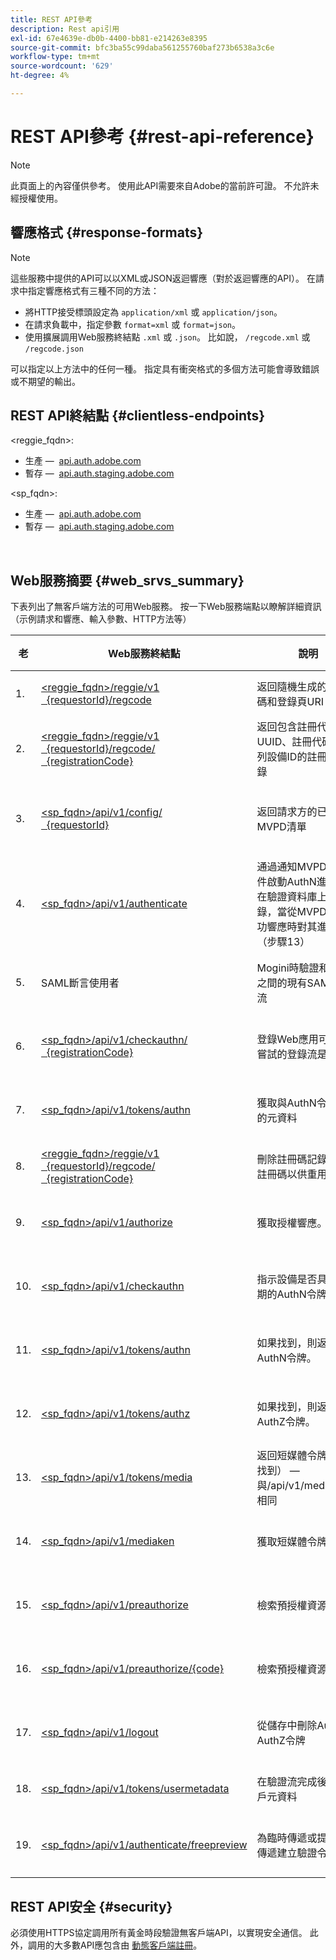```yaml
---
title: REST API參考
description: Rest api引用
exl-id: 67e4639e-db0b-4400-bb81-e214263e8395
source-git-commit: bfc3ba55c99daba561255760baf273b6538a3c6e
workflow-type: tm+mt
source-wordcount: '629'
ht-degree: 4%

---
```


# REST API參考 {#rest-api-reference}

>[!NOTE]
>
>此頁面上的內容僅供參考。 使用此API需要來自Adobe的當前許可證。 不允許未經授權使用。

## 響應格式 {#response-formats}


>[!NOTE]
>
> 這些服務中提供的API可以以XML或JSON返迴響應（對於返迴響應的API）。 在請求中指定響應格式有三種不同的方法：
>
>* 將HTTP接受標頭設定為 `application/xml` 或 `application/json`。
>* 在請求負載中，指定參數 `format=xml` 或 `format=json`。
>* 使用擴展調用Web服務終結點 `.xml` 或 `.json`。 比如說， `/regcode.xml` 或 `/regcode.json`
>
>可以指定以上方法中的任何一種。 指定具有衝突格式的多個方法可能會導致錯誤或不期望的輸出。

## REST API終結點 {#clientless-endpoints}

&lt;reggie_fqdn>:

* 生產 —  [api.auth.adobe.com](http://api.auth.adobe.com/)
* 暫存 —  [api.auth.staging.adobe.com](http://api.auth-staging.adobe.com/)

&lt;sp_fqdn>:

* 生產 —  [api.auth.adobe.com](http://api.auth.adobe.com/)
* 暫存 —  [api.auth.staging.adobe.com](http://api.auth-staging.adobe.com/)

</br>


## Web服務摘要 {#web_srvs_summary}

下表列出了無客戶端方法的可用Web服務。 按一下Web服務端點以瞭解詳細資訊（示例請求和響應、輸入參數、HTTP方法等）


| 老 | Web服務終結點 | 說明 | <!--[Diag.  </br>Ref](http://tve.helpdocsonline.com/api-reference-v2-test#illustration)-->. | 托管於 | 調用者 |
| --- | --- | --- | --- | --- | --- |
| 1. | [&lt;reggie_fqdn>/reggie/v1  </br>  {requestorId}/regcode](/help/authentication/registration-code-request.md) | 返回隨機生成的註冊代碼和登錄頁URI | 2 | Adobe  </br>註冊代碼服務 | 智慧設備 |
| 2. | [&lt;reggie_fqdn>/reggie/v1  </br>  {requestorId}/regcode/  </br>  {registrationCode}](/help/authentication/return-registration-record.md) | 返回包含註冊代碼UUID、註冊代碼和散列設備ID的註冊代碼記錄 | 8 | Adobe  </br>註冊代碼服務 | 黃金時段驗證 |
| 3. | [&lt;sp_fqdn>/api/v1/config/  </br>  {requestorId}](/help/authentication/provide-mvpd-list.md) | 返回請求方的已配置MVPD清單 | 5 | Adobe  </br>黃金時段  </br>認證  </br>服務 | 登錄  </br>Web  </br>應用 |
| 4. | [&lt;sp_fqdn>/api/v1/authenticate](/help/authentication/initiate-authentication.md) | 通過通知MVPD選擇事件啟動AuthN進程。 在驗證資料庫上建立記錄，當從MVPD接收成功響應時對其進行協調（步驟13） | 7 | Adobe  </br>黃金時段  </br>認證  </br>服務 | 登錄  </br>Web  </br>應用 |
| 5. | SAML斷言使用者 | Mogini時驗證和MVPD之間的現有SAML工作流 | 13 | 黃金時段  </br>認證  </br>服務 | 黃金時段驗證 |
| 6. | [&lt;sp_fqdn>/api/v1/checkauthn/  </br>  {registrationCode}](/help/authentication/check-authentication-flow-by-second-screen-web-app.md) | 登錄Web應用可以檢查嘗試的登錄流是否成功 |  | 黃金時段  </br>認證   </br>服務 | 登錄   </br>Web   </br>應用 |
| 7. | [&lt;sp_fqdn>/api/v1/tokens/authn](/help/authentication/retrieve-authentication-token.md) | 獲取與AuthN令牌相關的元資料 | 15 | 黃金時段  </br>認證  </br>服務 | 智慧設備 |
| 8. | [&lt;reggie_fqdn>/reggie/v1  </br>  {requestorId}/regcode/  </br>  {registrationCode}](/help/authentication/delete-registration-record.md) | 刪除註冊碼記錄並釋放註冊碼以供重用 | 16 | Adobe  </br>註冊代碼服務 | 黃金時段驗證 |
| 9. | [&lt;sp_fqdn>/api/v1/authorize](/help/authentication/initiate-authorization.md) | 獲取授權響應。 | 17 | 黃金時段  </br>認證  </br>服務 | 智慧設備 |
| 10. | [&lt;sp_fqdn>/api/v1/checkauthn](/help/authentication/check-authentication-token.md) | 指示設備是否具有未到期的AuthN令牌。 |  | 黃金時段  </br>認證  </br>服務 | 智慧設備 |
| 11. | [&lt;sp_fqdn>/api/v1/tokens/authn](/help/authentication/retrieve-authentication-token.md) | 如果找到，則返回AuthN令牌。 |  | 黃金時段  </br>認證  </br>服務 | 智慧設備 |
| 12. | [&lt;sp_fqdn>/api/v1/tokens/authz](/help/authentication/retrieve-authorization-token.md) | 如果找到，則返回AuthZ令牌。 |  | 黃金時段  </br>認證  </br>服務 | 智慧設備 |
| 13. | [&lt;sp_fqdn>/api/v1/tokens/media](/help/authentication/obtain-short-media-token.md) | 返回短媒體令牌（如果找到） — 與/api/v1/mediatoken相同 |  | 黃金時段  </br>認證  </br>服務 | 智慧設備 |
| 14. | [&lt;sp_fqdn>/api/v1/mediaken](/help/authentication/obtain-short-media-token.md) | 獲取短媒體令牌 |  | 黃金時段  </br>認證  </br>服務 | 智慧設備 |
| 15. | [&lt;sp_fqdn>/api/v1/preauthorize](/help/authentication/retrieve-list-of-preauthorized-resources.md) | 檢索預授權資源清單 |  | 黃金時段  </br>認證  </br>服務 | 智慧設備 |
| 16. | [&lt;sp_fqdn>/api/v1/preauthorize/{code}](/help/authentication/retrieve-list-of-preauthorized-resources-by-second-screen-web-app.md) | 檢索預授權資源清單 |  | 黃金時段  </br>認證  </br>服務 | 登錄Web應用 |
| 17. | [&lt;sp_fqdn>/api/v1/logout](/help/authentication/initiate-logout.md) | 從儲存中刪除AuthN和AuthZ令牌 |  | 黃金時段  </br>認證   </br>服務 | 智慧設備 |
| 18. | [&lt;sp_fqdn>/api/v1/tokens/usermetadata](/help/authentication/user-metadata.md) | 在驗證流完成後獲取用戶元資料 | 不適用 | 不適用 | 智慧設備 |
| 19. | [&lt;sp_fqdn>/api/v1/authenticate/freepreview](/help/authentication/free-preview-for-temp-pass-and-promotional-temp-pass.md) | 為臨時傳遞或提升臨時傳遞建立驗證令牌 | 不適用 | 黃金時段  </br>認證  </br>服務 | 智慧設備 |


## REST API安全 {#security}

必須使用HTTPS協定調用所有黃金時段驗證無客戶端API，以實現安全通信。 此外，調用的大多數API應包含由 [動態客戶端註冊](/help/authentication/dynamic-client-registration.md)。
